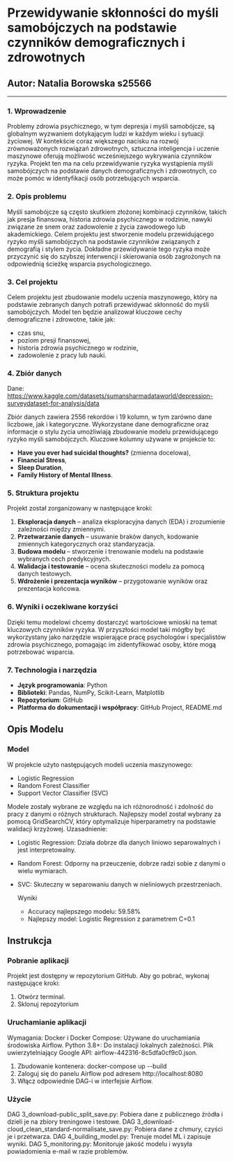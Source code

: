 # Przewidywanie skłonności do myśli samobójczych na podstawie czynników demograficznych i zdrowotnych

## Autor: Natalia Borowska s25566

---

### 1. Wprowadzenie

Problemy zdrowia psychicznego, w tym depresja i myśli samobójcze, są globalnym wyzwaniem dotykającym ludzi w każdym wieku i sytuacji życiowej. W kontekście coraz większego nacisku na rozwój zrównoważonych rozwiązań zdrowotnych, sztuczna inteligencja i uczenie maszynowe oferują możliwość wcześniejszego wykrywania czynników ryzyka. Projekt ten ma na celu przewidywanie ryzyka wystąpienia myśli samobójczych na podstawie danych demograficznych i zdrowotnych, co może pomóc w identyfikacji osób potrzebujących wsparcia.

### 2. Opis problemu

Myśli samobójcze są często skutkiem złożonej kombinacji czynników, takich jak presja finansowa, historia zdrowia psychicznego w rodzinie, nawyki związane ze snem oraz zadowolenie z życia zawodowego lub akademickiego. Celem projektu jest stworzenie modelu przewidującego ryzyko myśli samobójczych na podstawie czynników związanych z demografią i stylem życia. Dokładne przewidywanie tego ryzyka może przyczynić się do szybszej interwencji i skierowania osób zagrożonych na odpowiednią ścieżkę wsparcia psychologicznego.

### 3. Cel projektu

Celem projektu jest zbudowanie modelu uczenia maszynowego, który na podstawie zebranych danych potrafi przewidywać skłonność do myśli samobójczych. Model ten będzie analizował kluczowe cechy demograficzne i zdrowotne, takie jak:
- czas snu,
- poziom presji finansowej,
- historia zdrowia psychicznego w rodzinie,
- zadowolenie z pracy lub nauki.

### 4. Zbiór danych

Dane: https://www.kaggle.com/datasets/sumansharmadataworld/depression-surveydataset-for-analysis/data

Zbiór danych zawiera 2556 rekordów i 19 kolumn, w tym zarówno dane liczbowe, jak i kategoryczne. Wykorzystane dane demograficzne oraz informacje o stylu życia umożliwiają zbudowanie modelu przewidującego ryzyko myśli samobójczych. Kluczowe kolumny używane w projekcie to:
- **Have you ever had suicidal thoughts?** (zmienna docelowa),
- **Financial Stress**,
- **Sleep Duration**,
- **Family History of Mental Illness**.

### 5. Struktura projektu

Projekt został zorganizowany w następujące kroki:
1. **Eksploracja danych** – analiza eksploracyjna danych (EDA) i zrozumienie zależności między zmiennymi.
2. **Przetwarzanie danych** – usuwanie braków danych, kodowanie zmiennych kategorycznych oraz standaryzacja.
3. **Budowa modelu** – stworzenie i trenowanie modelu na podstawie wybranych cech predykcyjnych.
4. **Walidacja i testowanie** – ocena skuteczności modelu za pomocą danych testowych.
5. **Wdrożenie i prezentacja wyników** – przygotowanie wyników oraz prezentacja końcowa.

### 6. Wyniki i oczekiwane korzyści

Dzięki temu modelowi chcemy dostarczyć wartościowe wnioski na temat kluczowych czynników ryzyka. W przyszłości model taki mógłby być wykorzystany jako narzędzie wspierające pracę psychologów i specjalistów zdrowia psychicznego, pomagając im zidentyfikować osoby, które mogą potrzebować wsparcia.

### 7. Technologia i narzędzia

- **Język programowania**: Python
- **Biblioteki**: Pandas, NumPy, Scikit-Learn, Matplotlib
- **Repozytorium**: GitHub
- **Platforma do dokumentacji i współpracy**: GitHub Project, README.md

## Opis Modelu
### Model
W projekcie użyto następujących modeli uczenia maszynowego:
- Logistic Regression
- Random Forest Classifier
- Support Vector Classifier (SVC)

Modele zostały wybrane ze względu na ich różnorodność i zdolność do pracy z danymi o różnych strukturach. Najlepszy model został wybrany za pomocą GridSearchCV, który optymalizuje hiperparametry na podstawie walidacji krzyżowej.
Uzasadnienie:
- Logistic Regression: Działa dobrze dla danych liniowo separowalnych i jest interpretowalny.
- Random Forest: Odporny na przeuczenie, dobrze radzi sobie z danymi o wielu wymiarach.
- SVC: Skuteczny w separowaniu danych w nieliniowych przestrzeniach.

  Wyniki
  - Accuracy najlepszego modelu: 59.58%
  - Najlepszy model: Logistic Regression z parametrem C=0.1

## Instrukcja
### Pobranie aplikacji
Projekt jest dostępny w repozytorium GitHub. Aby go pobrać, wykonaj następujące kroki:
1. Otwórz terminal.
2. Sklonuj repozytorium
### Uruchamianie aplikacji
Wymagania:
Docker i Docker Compose: Używane do uruchamiania środowiska Airflow.
Python 3.8+: Do instalacji lokalnych zależności.
Plik uwierzytelniający Google API: airflow-442316-8c5dfa0cf9c0.json.

1. Zbudowanie kontenera: docker-compose up --build
2. Zaloguj się do panelu Airflow pod adresem http://localhost:8080
3. Włącz odpowiednie DAG-i w interfejsie Airflow.

### Użycie
DAG 3_download-public_split_save.py: Pobiera dane z publicznego źródła i dzieli je na zbiory treningowe i testowe.
DAG 3_download-cloud_clean_standard-normalisate_save.py: Pobiera dane z chmury, czyści je i przetwarza.
DAG 4_building_model.py: Trenuje model ML i zapisuje wyniki.
DAG 5_monitoring.py: Monitoruje jakość modelu i wysyła powiadomienia e-mail w razie problemów.
